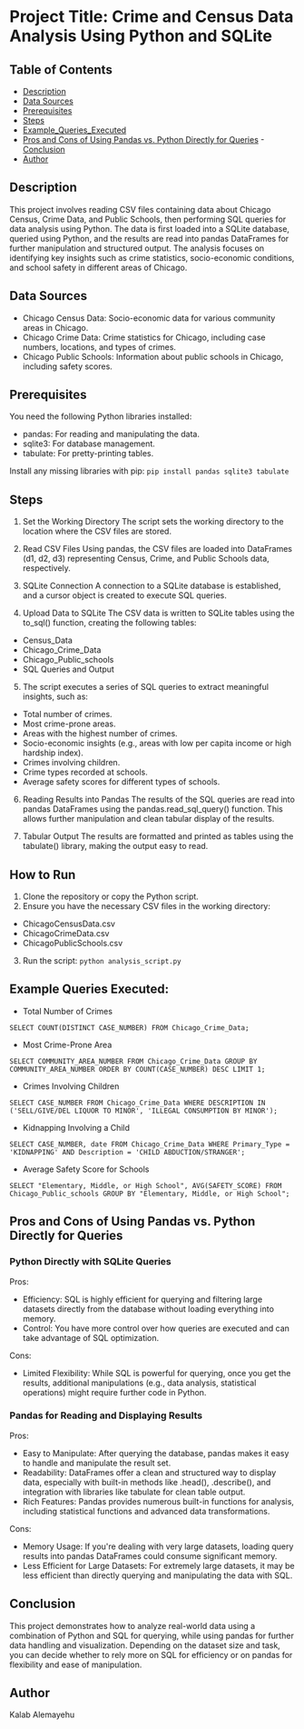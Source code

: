 # Project Title: Crime and Census Data Analysis Using Python and SQLite

## Table of Contents
- [Description](#Description)
- [Data Sources](#Data-Sources)
- [Prerequisites](#Prerequisites)
- [Steps](#Steps)
- [Example_Queries_Executed](Example-Queries-Executed)
- [Pros and Cons of Using Pandas vs. Python Directly for Queries](#Pros-and-Cons-of-Using-Pandas-vs.-Python-Directly-for-Queries)
-[Conclusion](#Conclusion)
- [Author](#Author)

## Description
This project involves reading CSV files containing data about Chicago Census, Crime Data, and Public Schools, then performing SQL queries for data analysis using Python. The data is first loaded into a SQLite database, queried using Python, and the results are read into pandas DataFrames for further manipulation and structured output. The analysis focuses on identifying key insights such as crime statistics, socio-economic conditions, and school safety in different areas of Chicago.

## Data Sources
- Chicago Census Data: Socio-economic data for various community areas in Chicago.
- Chicago Crime Data: Crime statistics for Chicago, including case numbers, locations, and types of crimes.
- Chicago Public Schools: Information about public schools in Chicago, including safety scores.

## Prerequisites
You need the following Python libraries installed:

- pandas: For reading and manipulating the data.
- sqlite3: For database management.
- tabulate: For pretty-printing tables.
  
Install any missing libraries with pip:
```pip install pandas sqlite3 tabulate```

## Steps
1. Set the Working Directory
The script sets the working directory to the location where the CSV files are stored.

2. Read CSV Files
Using pandas, the CSV files are loaded into DataFrames (d1, d2, d3) representing Census, Crime, and Public Schools data, respectively.

3. SQLite Connection
A connection to a SQLite database is established, and a cursor object is created to execute SQL queries.

4. Upload Data to SQLite
The CSV data is written to SQLite tables using the to_sql() function, creating the following tables:

- Census_Data
- Chicago_Crime_Data
- Chicago_Public_schools
- SQL Queries and Output

5. The script executes a series of SQL queries to extract meaningful insights, such as:

- Total number of crimes.
- Most crime-prone areas.
- Areas with the highest number of crimes.
- Socio-economic insights (e.g., areas with low per capita income or high hardship index).
- Crimes involving children.
- Crime types recorded at schools.
- Average safety scores for different types of schools.

6. Reading Results into Pandas
The results of the SQL queries are read into pandas DataFrames using the pandas.read_sql_query() function. This allows further manipulation and clean tabular display of the results.

7. Tabular Output
The results are formatted and printed as tables using the tabulate() library, making the output easy to read.

## How to Run
1. Clone the repository or copy the Python script.
2. Ensure you have the necessary CSV files in the working directory:
- ChicagoCensusData.csv
- ChicagoCrimeData.csv
- ChicagoPublicSchools.csv
3. Run the script:
```python analysis_script.py```

## Example Queries Executed:

- Total Number of Crimes
  
 ```SELECT COUNT(DISTINCT CASE_NUMBER) FROM Chicago_Crime_Data;```

- Most Crime-Prone Area

 ```SELECT COMMUNITY_AREA_NUMBER FROM Chicago_Crime_Data GROUP BY COMMUNITY_AREA_NUMBER ORDER BY COUNT(CASE_NUMBER) DESC LIMIT 1;```

- Crimes Involving Children

 ```SELECT CASE_NUMBER FROM Chicago_Crime_Data WHERE DESCRIPTION IN ('SELL/GIVE/DEL LIQUOR TO MINOR', 'ILLEGAL CONSUMPTION BY MINOR');```

- Kidnapping Involving a Child

 ```SELECT CASE_NUMBER, date FROM Chicago_Crime_Data WHERE Primary_Type = 'KIDNAPPING' AND Description = 'CHILD ABDUCTION/STRANGER';```

- Average Safety Score for Schools

 ```SELECT "Elementary, Middle, or High School", AVG(SAFETY_SCORE) FROM Chicago_Public_schools GROUP BY "Elementary, Middle, or High School";```

## Pros and Cons of Using Pandas vs. Python Directly for Queries

### Python Directly with SQLite Queries
Pros:

 - Efficiency: SQL is highly efficient for querying and filtering large datasets directly from the database without loading everything into memory.
 - Control: You have more control over how queries are executed and can take advantage of SQL optimization.

Cons:

 - Limited Flexibility: While SQL is powerful for querying, once you get the results, additional manipulations (e.g., data analysis, statistical operations) might require further code in Python.

### Pandas for Reading and Displaying Results
Pros:

 - Easy to Manipulate: After querying the database, pandas makes it easy to handle and manipulate the result set.
 - Readability: DataFrames offer a clean and structured way to display data, especially with built-in methods like .head(), .describe(), and integration with libraries like tabulate for clean table output.
 - Rich Features: Pandas provides numerous built-in functions for analysis, including statistical functions and advanced data transformations.

Cons:

 - Memory Usage: If you're dealing with very large datasets, loading query results into pandas DataFrames could consume significant memory.
 - Less Efficient for Large Datasets: For extremely large datasets, it may be less efficient than directly querying and manipulating the data with SQL.

## Conclusion
This project demonstrates how to analyze real-world data using a combination of Python and SQL for querying, while using pandas for further data handling and visualization. Depending on the dataset size and task, you can decide whether to rely more on SQL for efficiency or on pandas for flexibility and ease of manipulation.

## Author
Kalab Alemayehu
